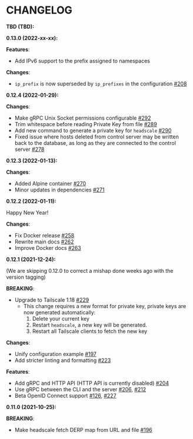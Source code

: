 # CHANGELOG

**TBD (TBD):**

**0.13.0 (2022-xx-xx):**

**Features**:
- Add IPv6 support to the prefix assigned to namespaces

**Changes**:
- `ip_prefix` is now superseded by `ip_prefixes` in the configuration [#208](https://github.com/juanfont/headscale/pull/208)


**0.12.4 (2022-01-29):**

**Changes**:

- Make gRPC Unix Socket permissions configurable [#292](https://github.com/juanfont/headscale/pull/292)
- Trim whitespace before reading Private Key from file [#289](https://github.com/juanfont/headscale/pull/289)
- Add new command to generate a private key for `headscale` [#290](https://github.com/juanfont/headscale/pull/290)
- Fixed issue where hosts deleted from control server may be written back to the database, as long as they are connected to the control server [#278](https://github.com/juanfont/headscale/pull/278)

**0.12.3 (2022-01-13):**

**Changes**:

- Added Alpine container [#270](https://github.com/juanfont/headscale/pull/270)
- Minor updates in dependencies [#271](https://github.com/juanfont/headscale/pull/271)

**0.12.2 (2022-01-11):**

Happy New Year!

**Changes**:

- Fix Docker release [#258](https://github.com/juanfont/headscale/pull/258)
- Rewrite main docs [#262](https://github.com/juanfont/headscale/pull/262)
- Improve Docker docs [#263](https://github.com/juanfont/headscale/pull/263)

**0.12.1 (2021-12-24):**

(We are skipping 0.12.0 to correct a mishap done weeks ago with the version tagging)

**BREAKING**:

- Upgrade to Tailscale 1.18 [#229](https://github.com/juanfont/headscale/pull/229)
  - This change requires a new format for private key, private keys are now generated automatically:
    1. Delete your current key
    2. Restart `headscale`, a new key will be generated.
    3. Restart all Tailscale clients to fetch the new key

**Changes**:

- Unify configuration example [#197](https://github.com/juanfont/headscale/pull/197)
- Add stricter linting and formatting [#223](https://github.com/juanfont/headscale/pull/223)

**Features**:

- Add gRPC and HTTP API (HTTP API is currently disabled) [#204](https://github.com/juanfont/headscale/pull/204)
- Use gRPC between the CLI and the server [#206](https://github.com/juanfont/headscale/pull/206), [#212](https://github.com/juanfont/headscale/pull/212)
- Beta OpenID Connect support [#126](https://github.com/juanfont/headscale/pull/126), [#227](https://github.com/juanfont/headscale/pull/227)

**0.11.0 (2021-10-25):**

**BREAKING**:

- Make headscale fetch DERP map from URL and file [#196](https://github.com/juanfont/headscale/pull/196)
